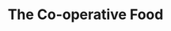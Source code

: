 ---
title: "The Co-operative Food"
url: /eastleigh/the-co-operative-food-shakespeare-road/
shop: Lebensmittel
---
